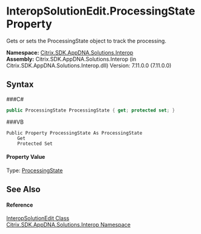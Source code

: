 # InteropSolutionEdit.ProcessingState Property 
 

Gets or sets the ProcessingState object to track the processing.

**Namespace:**&nbsp;<a href="N_Citrix_SDK_AppDNA_Solutions_Interop">Citrix.SDK.AppDNA.Solutions.Interop</a><br />**Assembly:**&nbsp;Citrix.SDK.AppDNA.Solutions.Interop (in Citrix.SDK.AppDNA.Solutions.Interop.dll) Version: 7.11.0.0 (7.11.0.0)

## Syntax

###C#
```csharp
public ProcessingState ProcessingState { get; protected set; }
```

###VB
```vbnet
Public Property ProcessingState As ProcessingState
	Get
	Protected Set
```


#### Property Value
Type: <a href="T_Citrix_SDK_AppDNA_ProcessingState">ProcessingState</a>

## See Also


#### Reference
<a href="T_Citrix_SDK_AppDNA_Solutions_Interop_InteropSolutionEdit">InteropSolutionEdit Class</a><br /><a href="N_Citrix_SDK_AppDNA_Solutions_Interop">Citrix.SDK.AppDNA.Solutions.Interop Namespace</a><br />